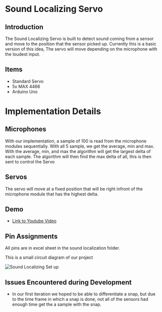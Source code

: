# Sound Localizing Servo
## Introduction
The Sound Localizing Servo is built to detect sound coming from a sensor and move to the position that the sensor picked up. Currently this is a basic version of this idea, The servo will move depending on the microphone with the loudest input. 

## Items
- Standard Servo
- 5x MAX 4466
- Arduino Uno

# Implementation Details
## Microphones
With our implementation, a sample of 100 is read from the microphone modules sequentially. With all 5 sample, we get the average, min and max. With the average, min, and max the algorithm will get the largest delta of each sample. The algorithm will then find the max delta of all, this is then sent to control the Servo
## Servos
The servo will move at a fixed position that will be right infront of the microphone module that has the highest delta. 
## Demo
- [Link to Youtube Video]()
## Pin Assignments
All pins are in excel sheet in the sound localization folder. 

This is a small circuit diagram of our project

![Sound Localizing Set up](img/Localizing_Schematic.jpg)


## Issues Encountered during Development
- In our first iteration we hoped to be able to differentiate a snap, but due to the time frame in which a snap is done, not all of the sensors had enough time get the a sample with the snap.
